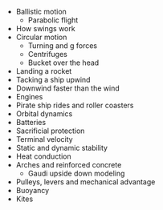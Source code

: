 - Ballistic motion
	- Parabolic flight
- How swings work
- Circular motion
	- Turning and g forces
	- Centrifuges
	- Bucket over the head
- Landing a rocket
- Tacking a ship upwind
- Downwind faster than the wind
- Engines
- Pirate ship rides and roller coasters
- Orbital dynamics
- Batteries
- Sacrificial protection
- Terminal velocity
- Static and dynamic stability
- Heat conduction
- Arches and reinforced concrete
	- Gaudi upside down modeling
- Pulleys, levers and mechanical advantage
- Buoyancy
- Kites